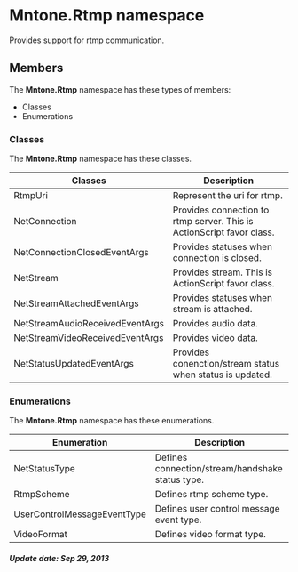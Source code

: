 # Mntone.Rtmp namespace
Provides support for rtmp communication.

## Members
The **Mntone.Rtmp** namespace has these types of members:

- Classes
- Enumerations

### Classes
The **Mntone.Rtmp** namespace has these classes.

Classes                        |Description
-------------------------------|-----------
RtmpUri                        |Represent the uri for rtmp.
NetConnection                  |Provides connection to rtmp server. This is ActionScript favor class.
NetConnectionClosedEventArgs   |Provides statuses when connection is closed.
NetStream                      |Provides stream. This is ActionScript favor class.
NetStreamAttachedEventArgs     |Provides statuses when stream is attached.
NetStreamAudioReceivedEventArgs|Provides audio data.
NetStreamVideoReceivedEventArgs|Provides video data.
NetStatusUpdatedEventArgs      |Provides conenction/stream status when status is updated.

### Enumerations
The **Mntone.Rtmp** namespace has these enumerations.

Enumeration                |Description
---------------------------|-----------
NetStatusType              |Defines connection/stream/handshake status type.
RtmpScheme                 |Defines rtmp scheme type.
UserControlMessageEventType|Defines user control message event type.
VideoFormat                |Defines video format type.

##### Update date: Sep 29, 2013